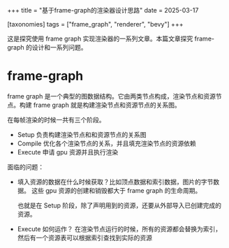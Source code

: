+++
title = "基于frame-graph的渲染器设计思路"
date = 2025-03-17

[taxonomies]
tags = ["frame_graph", "renderer", "bevy"]
+++

这是探究使用 frame graph 实现渲染器的一系列文章。本篇文章探究 frame-graph 的设计和一系列问题。

<!-- more -->

# frame-graph

frame graph 是一个典型的图数据结构。它由两类节点构成，渲染节点和资源节点。构建 frame graph 就是构建渲染节点和资源节点的关系图。

在每帧渲染的时候一共有三个阶段。

- Setup
  负责构建渲染节点和和资源节点的关系图
- Compile
  优化各个渲染节点的关系，并且填充渲染节点的资源依赖
- Execute
  申请 gpu 资源并且执行渲染

面临的问题：

- 填入资源的数据在什么时候获取？比如顶点数据和索引数据，图片的字节数据。
  这些 gpu 资源的创建和销毁都大于 frame graph 的生命周期。

  也就是在 Setup 阶段，除了声明用到的资源，还要从外部导入已创建完成的资源。

- Execute 如何运作？
  在渲染节点运行的时候，所有的资源都会替换为索引，然后有一个资源表可以根据索引查找到实际的资源
